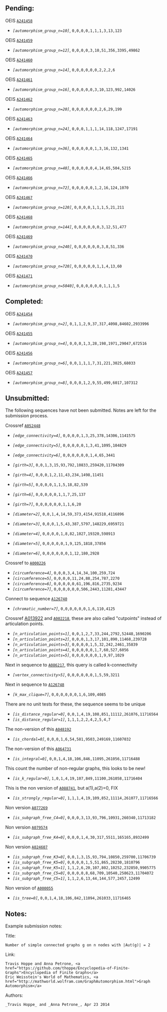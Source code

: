 ## Pending:

OEIS [`A241458`](https://oeis.org/A241458)
+ *`[automorphism_group_n=10]`*, `0,0,0,0,1,1,1,3,13,123`

OEIS [`A241459`](https://oeis.org/A241459)
+ *`[automorphism_group_n=12]`*, `0,0,0,0,3,10,51,356,3395,49862`

OEIS [`A241460`](https://oeis.org/A241460)
+ *`[automorphism_group_n=14]`*, `0,0,0,0,0,0,2,2,2,6`

OEIS [`A241461`](https://oeis.org/A241461)
+ *`[automorphism_group_n=16]`*, `0,0,0,0,0,3,10,123,992,14026`

OEIS [`A241462`](https://oeis.org/A241462)
+ *`[automorphism_group_n=20]`*, `0,0,0,0,0,0,2,6,29,199`

OEIS [`A241463`](https://oeis.org/A241463)
+ *`[automorphism_group_n=24]`*, `0,0,0,1,1,1,14,118,1247,17191`

OEIS [`A241464`](https://oeis.org/A241464)
+ *`[automorphism_group_n=36]`*, `0,0,0,0,0,1,3,16,132,1341`

OEIS [`A241465`](https://oeis.org/A241465)
+ *`[automorphism_group_n=48]`*, `0,0,0,0,0,4,14,65,504,5215`

OEIS [`A241466`](https://oeis.org/A241466)
+ *`[automorphism_group_n=72]`*, `0,0,0,0,0,1,2,16,124,1070`

OEIS [`A241467`](https://oeis.org/A241467)
+ *`[automorphism_group_n=120]`*, `0,0,0,0,1,1,1,5,21,211`

OEIS [`A241468`](https://oeis.org/A241468)
+ *`[automorphism_group_n=144]`*, `0,0,0,0,0,0,3,12,51,477`

OEIS [`A241469`](https://oeis.org/A241469)
+ *`[automorphism_group_n=240]`*, `0,0,0,0,0,0,3,8,51,336`

OEIS [`A241470`](https://oeis.org/A241470)
+ *`[automorphism_group_n=720]`*, `0,0,0,0,0,1,1,4,13,60`

OEIS [`A241471`](https://oeis.org/A241471)
+ *`[automorphism_group_n=5040]`*, `0,0,0,0,0,0,1,1,1,5`

## Completed:

OEIS [`A241454`](https://oeis.org/A241454)
+ *`[automorphism_group_n=2]`*, `0,1,1,2,9,37,317,4098,84602,2933996`

OEIS [`A241455`](https://oeis.org/A241455)
+ *`[automorphism_group_n=4]`*, `0,0,0,1,3,28,198,1971,29047,672516`

OEIS [`A241456`](https://oeis.org/A241456)
+ *`[automorphism_group_n=6]`*, `0,0,1,1,1,7,31,221,3025,68033`

OEIS [`A241457`](https://oeis.org/A241457)
+ *`[automorphism_group_n=8]`*, `0,0,0,1,2,9,55,499,6017,107312`

## Unsubmitted:

The following sequences have not been submitted. Notes are left for the submission process. 

Crossref [`A052448`](https://oeis.org/A052448)
+ *`[edge_connectivity=4]`*, `0,0,0,0,1,3,25,378,14306,1141575`
+ *`[edge_connectivity=5]`*, `0,0,0,0,0,1,3,41,1095,104829`
+ *`[edge_connectivity=6]`*, `0,0,0,0,0,0,1,4,65,3441`

+ *`[girth=3]`*, `0,0,1,3,15,93,792,10833,259420,11704309`
+ *`[girth=4]`*, `0,0,0,1,2,11,43,234,1498,11451`
+ *`[girth=5]`*, `0,0,0,0,1,1,5,18,82,539`
+ *`[girth=6]`*, `0,0,0,0,0,1,1,7,25,137`
+ *`[girth=7]`*, `0,0,0,0,0,0,1,1,6,20`
+ *`[diameter=2]`*, `0,0,1,4,14,59,373,4154,91518,4116896`
+ *`[diameter=3]`*, `0,0,0,1,5,43,387,5797,148229,6959721`
+ *`[diameter=4]`*, `0,0,0,0,1,8,82,1027,19320,598913`
+ *`[diameter=5]`*, `0,0,0,0,0,1,9,125,1818,37856`
+ *`[diameter=6]`*, `0,0,0,0,0,0,1,12,180,2928`

Crossref to [`A000226`](https://oeis.org/A000226)

+ *`[circumference=4]`*, `0,0,0,3,4,14,34,100,259,724`
+ *`[circumference=5]`*, `0,0,0,0,11,24,88,254,787,2270`
+ *`[circumference=6]`*, `0,0,0,0,0,61,196,816,2735,9234`
+ *`[circumference=7]`*, `0,0,0,0,0,0,506,2443,11281,43447`

Connect to sequence [`A126740`](https://oeis.org/A126740)
+ *`[chromatic_number=7]`*, `0,0,0,0,0,0,1,6,110,4125`

Crossref [A013922](https://oeis.org/A013922) and [`A002218`](https://oeis.org/A002218), these are also called "cutpoints" instead of articulation points.

+ *`[n_articulation_points=1]`*, `0,0,1,2,7,33,244,2792,52448,1690206`
+ *`[n_articulation_points=2]`*, `0,0,0,1,3,17,101,890,11468,239728`
+ *`[n_articulation_points=3]`*, `0,0,0,0,1,5,32,242,2461,35839`
+ *`[n_articulation_points=4]`*, `0,0,0,0,0,1,7,60,527,6056`
+ *`[n_articulation_points=5]`*, `0,0,0,0,0,0,1,9,97,1029`

Next in sequence to [`A086217`](https://oeis.org/A086217), this query is called k-connectivity

+ *`[vertex_connectivity>5]`*, `0,0,0,0,0,0,1,5,59,3211`

Next in sequence to [`A126748`](https://oeis.org/A126748)
+ *`[k_max_clique=7]`*, `0,0,0,0,0,0,1,6,109,4085`

There are no unit tests for these, the sequence seems to be unique

+ *`[is_distance_regular=0]`*, `0,0,1,4,19,108,851,11112,261076,11716564`
+ *`[is_distance_regular=1]`*, `1,1,1,2,2,4,2,5,4,7`

The non-version of this [`A048192`](https://oeis.org/A048192) 
+ *`[is_chordal=0]`*, `0,0,0,1,6,54,581,9503,249169,11607032`

The non-version of this [`A064731`](https://oeis.org/A064731)
+ *`[is_integral=0]`*, `0,0,1,4,18,106,846,11095,261056,11716488`

This count the number of non-regular graphs, this looks to be new!
+ *`[is_k_regular=0]`*, `1,0,1,4,19,107,849,11100,261058,11716404`

This is the non version of [`A088741`](https://oeis.org/A088741), but a(1),a(2)=0, FIX
+ *`[is_strongly_regular=0]`*, `1,1,1,4,19,109,852,11114,261077,11716566`

Non version [`A077269`](https://oeis.org/A077269)
+ *`[is_subgraph_free_C4=0]`*, `0,0,0,3,13,93,796,10931,260340,11713182`

Non version [`A079574`](https://oeis.org/A079574)
+ *`[is_subgraph_free_K4=0]`*, `0,0,0,1,4,30,317,5511,165165,8932499`

Non version [`A024607`](https://oeis.org/A024607)
+ *`[is_subgraph_free_K3=0]`*, `0,0,1,3,15,93,794,10850,259700,11706739`
+ *`[is_subgraph_free_K5=0]`*, `0,0,0,0,1,5,51,865,28230,1810796`
+ *`[is_subgraph_free_K5=1]`*, `1,1,2,6,20,107,802,10252,232850,9905775`
+ *`[is_subgraph_free_C5=0]`*, `0,0,0,0,8,68,709,10540,258623,11704072`
+ *`[is_subgraph_free_C5=1]`*, `1,1,2,6,13,44,144,577,2457,12499`

Non version of [`A000055`](https://oeis.org/A000055)
+ *`[is_tree=0]`*, `0,0,1,4,18,106,842,11094,261033,11716465`

## Notes:

Example submission notes:

Title:

    Number of simple connected graphs g on n nodes with |Aut(g)| = 2

Link:

    Travis Hoppe and Anna Petrone, <a href="https://github.com/thoppe/Encyclopedia-of-Finite-Graphs">Encyclopedia of Finite Graphs</a>
    Eric Weisstein's World of Mathematics, <a href="http://mathworld.wolfram.com/GraphAutomorphism.html">Graph Automorphism</a>

Authors:

    _Travis Hoppe_ and _Anna Petrone_, Apr 23 2014
